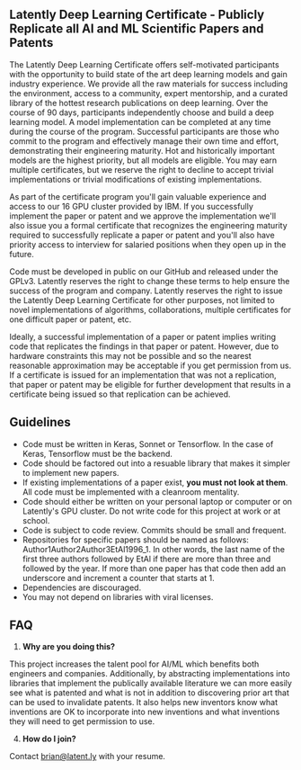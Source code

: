 ## Latently Deep Learning Certificate - Publicly Replicate all AI and ML Scientific Papers and Patents

The Latently Deep Learning Certificate offers self-motivated participants with the opportunity to build state of the art deep learning models and gain industry experience. We provide all the raw materials for success including the environment, access to a community, expert mentorship, and a curated library of the hottest research publications on deep learning. Over the course of 90 days, participants independently choose and build a deep learning model. A model implementation can be completed at any time during the course of the program. Successful participants are those who commit to the program and effectively manage their own time and effort, demonstrating their engineering maturity. Hot and historically important models are the highest priority, but all models are eligible. You may earn multiple certificates, but we reserve the right to decline to accept trivial implementations or trivial modifications of existing implementations.

As part of the certificate program you'll gain valuable experience and access to our 16 GPU cluster provided by IBM. If you successfully implement the paper or patent and we approve the implementation we'll also issue you a formal certificate that recognizes the engineering maturity required to successfully replicate a paper or patent and you'll also have priority access to interview for salaried positions when they open up in the future.

Code must be developed in public on our GitHub and released under the GPLv3. Latently reserves the right to change these terms to help ensure the success of the program and company. Latently reserves the right to issue the Latently Deep Learning Certificate for other purposes, not limited to novel implementations of algorithms, collaborations, multiple certificates for one difficult paper or patent, etc.

Ideally, a successful implementation of a paper or patent implies writing code that replicates the findings in that paper or patent. However, due to hardware constraints this may not be possible and so the nearest reasonable approximation may be acceptable if you get permission from us. If a certificate is issued for an implementation that was not a replication, that paper or patent may be eligible for further development that results in a certificate being issued so that replication can be achieved.

## Guidelines

* Code must be written in Keras, Sonnet or Tensorflow. In the case of Keras, Tensorflow must be the backend.
* Code should be factored out into a resuable library that makes it simpler to implement new papers. 
* If existing implementations of a paper exist, **you must not look at them**. All code must be implemented with a cleanroom mentality.
* Code should either be written on your personal laptop or computer or on Latently's GPU cluster. Do not write code for this project at work or at school.
* Code is subject to code review. Commits should be small and frequent.
* Repositories for specific papers should be named as follows: Author1Author2Author3EtAl1996_1. In other words, the last name of the first three authors followed by EtAl if there are more than three and followed by the year. If more than one paper has that code then add an underscore and increment a counter that starts at 1.
* Dependencies are discouraged.
* You may not depend on libraries with viral licenses.

## FAQ

1. **Why are you doing this?**

This project increases the talent pool for AI/ML which benefits both engineers and companies. Additionally, by abstracting implementations into libraries that implement the publically available literature we can more easily see what is patented and what is not in addition to discovering prior art that can be used to invalidate patents. It also helps new inventors know what inventions are OK to incorporate into new inventions and what inventions they will need to get permission to use. 

4. **How do I join?**

Contact brian@latent.ly with your resume.
